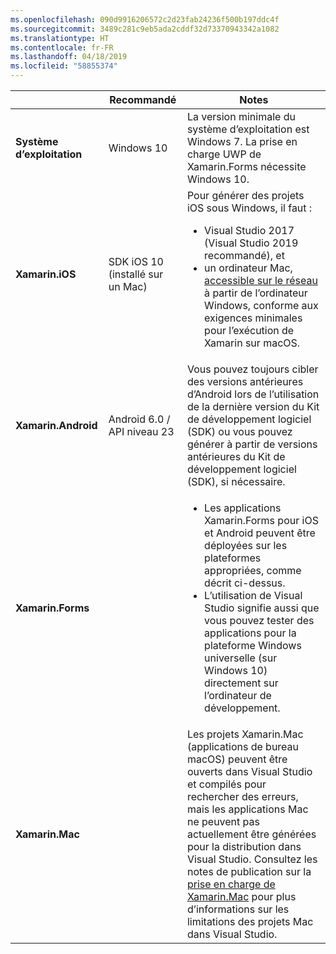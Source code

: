 ```yaml
---
ms.openlocfilehash: 090d9916206572c2d23fab24236f500b197ddc4f
ms.sourcegitcommit: 3489c281c9eb5ada2cddf32d73370943342a1082
ms.translationtype: HT
ms.contentlocale: fr-FR
ms.lasthandoff: 04/18/2019
ms.locfileid: "58855374"
---
```

||Recommandé|Notes|
|---|---|---|
|**Système d’exploitation**|Windows 10|La version minimale du système d’exploitation est Windows 7. La prise en charge UWP de Xamarin.Forms nécessite Windows 10.
|**Xamarin.iOS**|SDK iOS 10 (installé sur un Mac)|Pour générer des projets iOS sous Windows, il faut :<ul><li>Visual Studio 2017 (Visual Studio 2019 recommandé), et</li><li>un ordinateur Mac, <a href="~/ios/get-started/installation/windows/connecting-to-mac/index.md">accessible sur le réseau</a> à partir de l’ordinateur Windows, conforme aux exigences minimales pour l’exécution de Xamarin sur macOS.</li></ul>|
|**Xamarin.Android**|Android 6.0 / API niveau 23|Vous pouvez toujours cibler des versions antérieures d’Android lors de l’utilisation de la dernière version du Kit de développement logiciel (SDK) ou vous pouvez générer à partir de versions antérieures du Kit de développement logiciel (SDK), si nécessaire.|
|**Xamarin.Forms**||<ul><li>Les applications Xamarin.Forms pour iOS et Android peuvent être déployées sur les plateformes appropriées, comme décrit ci-dessus.</li><li>L’utilisation de Visual Studio signifie aussi que vous pouvez tester des applications pour la plateforme Windows universelle (sur Windows 10) directement sur l’ordinateur de développement.</li></ul>|
|**Xamarin.Mac**||Les projets Xamarin.Mac (applications de bureau macOS) peuvent être ouverts dans Visual Studio et compilés pour rechercher des erreurs, mais les applications Mac ne peuvent pas actuellement être générées pour la distribution dans Visual Studio. Consultez les notes de publication sur la <a href="https://developer.xamarin.com/releases/vs/xamarin.vs_4/xamarin.vs_4.2/#Xamarin.Mac_minimum_support.">prise en charge de Xamarin.Mac</a> pour plus d’informations sur les limitations des projets Mac dans Visual Studio.|

